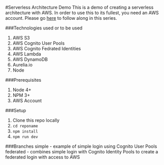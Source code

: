 #Serverless Architecture Demo
This is a demo of creating a serverless architecture with AWS. In order 
to use this to its fullest, you need an AWS account. Please go [here](http://blog.rackspace.com/part-1-building-server-less-architecture-aws/) 
to follow along in this series.

###Technologies used or to be used
1. AWS S3
2. AWS Cognito User Pools
3. AWS Cognito Fedrated Identities
4. AWS Lambda
5. AWS DynamoDB
6. Aurelia.io
7. Node

###Prerequisites
1. Node 4+
2. NPM 3+
3. AWS Account

###Setup
1. Clone this repo locally
2. `cd reponame`
3. `npm install`
4. `npm run dev`

###Branches
simple - example of simple login using Cognito User Pools
federated - combines simple login with Cognito Identity Pools to create a federated login with access to AWS
